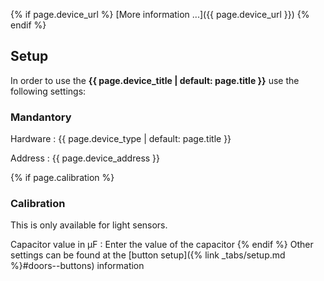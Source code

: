 {% if page.device_url %}
[More information ...]({{ page.device_url }})
{% endif %}
## Setup

In order to use the **{{ page.device_title | default: page.title }}** use the following settings:

### Mandantory

Hardware
: {{ page.device_type | default: page.title }}

Address
: {{ page.device_address }}

{% if page.calibration %}
### Calibration
This is only available for light sensors.

Capacitor value in µF
: Enter the value of the capacitor
{% endif %}
Other settings can be found at the [button setup]({% link _tabs/setup.md %}#doors--buttons) information